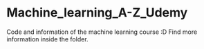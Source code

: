 # Machine_learning_A-Z_Udemy
Code and information of the machine learning course :D
Find more information inside the folder.
